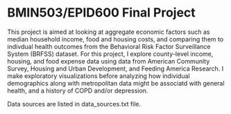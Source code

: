 # BMIN503/EPID600 Final Project

This project is aimed at looking at aggregate economic factors such as median household income, food and housing costs, and comparing them to indivdual health outcomes from the Behavioral Risk Factor Surveillance System (BRFSS) dataset. For this project, I explore county-level income, housing, and food expense data using data from American Community Survey, Housing and Urban Development, and Feeding America Research. I make exploratory visualizations before analyzing how individual demographics along with metropolitan data might be associatd with general health, and a history of COPD and/or depression.

Data sources are listed in data_sources.txt file. 


